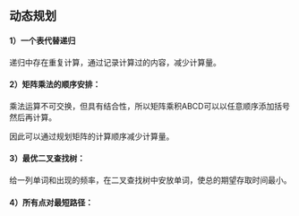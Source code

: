 ## 动态规划

#### 1）一个表代替递归

递归中存在重复计算，通过记录计算过的内容，减少计算量。

#### 2）矩阵乘法的顺序安排：

乘法运算不可交换，但具有结合性，所以矩阵乘积ABCD可以以任意顺序添加括号然后再计算。

因此可以通过规划矩阵的计算顺序减少计算量。

#### 3）最优二叉查找树：

给一列单词和出现的频率，在二叉查找树中安放单词，使总的期望存取时间最小。

#### 4）所有点对最短路径：

